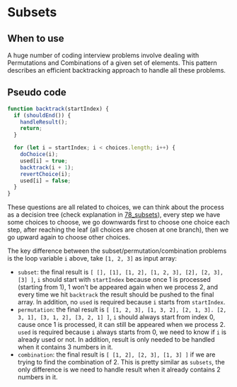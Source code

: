 # Subsets

## When to use

A huge number of coding interview problems involve dealing with Permutations and Combinations of a given set of elements. This pattern describes an efficient backtracking approach to handle all these problems.

## Pseudo code

```javascript
function backtrack(startIndex) {
  if (shouldEnd()) {
    handleResult();
    return;
  }

  for (let i = startIndex; i < choices.length; i++) {
    doChoice(i);
    used[i] = true;
    backtrack(i + 1);
    revertChoice(i);
    used[i] = false;
  }
}
```

These questions are all related to choices, we can think about the process as a decision tree (check explanation in [78_subsets](./78_subsets.js)), every step we have some choices to choose, we go downwards first to choose one choice each step, after reaching the leaf (all choices are chosen at one branch), then we go upward again to choose other choices.

The key difference between the subset/permutation/combination problems is the loop variable `i` above, take `[1, 2, 3]` as input array:

- `subset`: the final result is `[ [], [1], [1, 2], [1, 2, 3], [2], [2, 3], [3] ]`, `i` should start with `startIndex` because once 1 is processed (starting from 1), 1 won't be appeared again when we process 2, and every time we hit `backtrack` the result should be pushed to the final array. In addition, no `used` is required because `i` starts from `startIndex`.
- `permutation`: the final result is `[ [1, 2, 3], [1, 3, 2], [2, 1, 3]. [2, 3, 1], [3, 1, 2], [3, 2, 1] ]`, `i` should always start from index 0, cause once 1 is processed, it can still be appeared when we process 2. `used` is required because `i` always starts from 0, we need to know if `i` is already used or not. In addition, result is only needed to be handled when it contains 3 numbers in it.
- `combination`: the final result is `[ [1, 2], [2, 3], [1, 3] ]` if we are trying to find the combination of 2. This is pretty similar as `subsets`, the only difference is we need to handle result when it already contains 2 numbers in it.
